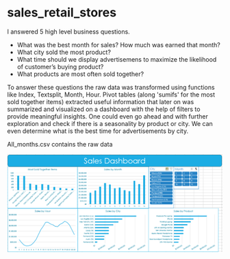 # sales_retail_stores

I answered 5 high level business questions.
   * What was the best month for sales? How much was earned that month?
   * What city sold the most product?
   * What time should we display advertisemens to maximize the likelihood of customer’s buying product?
   * What products are most often sold together?

To answer these questions the raw data was transformed using functions like Index, Textsplit, Month, Hour. 
Pivot tables (along 'sumifs' for the most sold together items) extracted useful information 
that later on was summarized and visualized on a dashboard with the help of filters to provide meaningful insights.
One could even go ahead and with further exploration and check if there is a seasonality by product or city. We can even determine what is the best time
for advertisements by city.

All_months.csv contains the raw data

![My Image](SalesDashboard.png)

